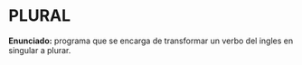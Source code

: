 # PLURAL

**Enunciado:** programa que se encarga de transformar un verbo del ingles en singular a plurar.
